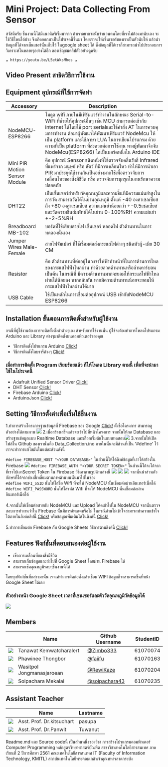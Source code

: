 # Mini Project: Data Collecting From Sensor

  สวัสดีครับ ชิ้นงานนี้ได้มีแนวคิดริเริ่มมาจาก ถ้าเราอยากจะนับจำนวนคนโดยที่เราไม่ต้องมานับเอง จะใช้วิธีไหนได้บ้าง
จึงเกิดออกมาเป็นโปรเจคนี้ขึ้นมา โดยเราจะให้เซ็นเซอร์ของเราเป็นตัวนับให้ แล้วนำข้อมูลที่ได้จากเซ็นเซอร์นั้นเก็บไว้
ในgoogle sheet ได้ ซึ่งข้อมูลที่ได้เราก็สามารถนำไปประกอบการวิเคราะห์ในหลายๆอย่างได้อีก 
ลองเชิญชมคลิปตัวอย่างดูครับ

    ☁ https://youtu.be/L5etWksMhes ☁


## Video Present สาธิตวิธีการใช้งาน

## Equipment อุปกรณ์ที่ใช้การจัดทำ

| Accessory | Description |
|------|-----|
| NodeMCU-ESP8266 | โมดูล wifi ภายในมีเฟิร์มแวร์ทํางานในลักษณะ Serial-to-WiFi ที่ช่วยให้อุปกรณ์อื่นๆ เช่น MCU สามารถต่อเข้ากับ internet ได้โดยใช้ port serialและใช้คําสั่ง AT ในการควบคุมการทํางาน ต่อมาผู้พัฒนาได้พัฒนาเฟิร์มแวร์ NodeMcu ให้เป็น platform และใช้ภาษา LUA ในการเขียนโปรแกรม ด้วยความที่เป็น platform ที่สะดวกต่อการใช้งาน ทางผู้พัฒนาจึงจับ NodeMcu(ESP8266) ใส่เป็นบอร์ดหนึ่งใน Arduino IDE|
| Mini PIR Motion Sensor Module | คือ อุปกรณ์ Sensor ชนิดหนึ่งที่ใช้ตรวจจับคลื่นรังสี Infrared ที่แพร่จาก มนุษย์ หรือ สัตว์ ที่มีการเคลื่อนไหว ทำให้มีการนำเอา PIR มาประยุคใช้งานกันเป็นอย่างมากใช้เพื่อตรวจจับการเคลื่อนไหวของสิ่งมีชีวิต หรือ ตรวจจับการบุกรุกในงานรักษาความปลอดภัย |
| DHT22 | เป็นเซ็นเซอร์สำหรับวัดอุณหภูมิและความชื้นที่มีความแม่นยำสูงในการวัด สามารถวัดได้ในย่านอุณหภูมิ ตั้งแต่ -40 องศาเซลเซียส ถึง +80 องศาเซลเซียส ความแม่นยำน้อยกว่า +-0.5เซลเซียส และวัดความชื้นสัมพัทธ์ได้ในย่าน 0-100%RH ความแม่นยำ +-2-5%RH |
|Breadboard MB-102     |บอร์ดที่ใช้เสียบสายไฟ เซ็นเซอร์ หลอดไฟ ตัวต้านทานในการทดลองนั่นเอง|
|Jumper Wires Male-Female                                           |สายไฟจัมเปอร์ ที่ใช้เชื่อมต่อส่งกระแสไฟต่างๆ ชนิดหัวผู้-เมีย 30 CM|
|Resistor|คือ ตัวต้านทานที่ต่ออยู่ในวงจรไฟฟ้าทำหน้าที่ในการต้านการไหลของกระแสไฟฟ้าไหลผ่าน ทำด้วยลวดต้านทานหรือถ่านคาร์บอน เป็นต้น ในกรณีที่ มีความต้านทานมากจะยอมให้กระแสไฟฟ้าไหลผ่านได้น้อยลง หากกลับกัน หากมีความต้านทานน้อยจะยอมให้กระแสไฟฟ้าไหลผ่านได้มาก|
|USB Cable|ใช้เป็นหลักในการเชื่อมต่ออุปกรณ์ USB เข้ากับNodeMCU ESP8266|

## Installation ขั้นตอนการติดตั้งสำหรับผู้ใช้งาน
กรณีที่ผู้ใช้งานต้องการจะติดตั้งตั้งค่าต่างๆเอง สำหรับการใช้งานนั้น ผู้ใช้จะต้องทำการโหลดโปรแกรม Arduino และ Library ต่างๆมาติดตั้งบนคอมพิวเตอร์ของคุณ
* วิธีการติดตั้งโปรแกรม Arduino [Click!](https://www.youtube.com/watch?v=dMujuIKpWdM)
* วิธีการติดตั้งไลบรารี่ต่างๆ [Click!](https://www.youtube.com/watch?v=tO4FLMQ0MHY)
### เมื่อทำการติดตั้ง Program เรียบร้อยแล้ว ก็ให้โหลด Library ตามนี้ เพื่อที่จะนำมาใช้ในโปรเจคนี้
* Adafruit Unified Sensor Driver [Click!](https://github.com/adafruit/Adafruit_Sensor)
* DHT Sensor [Click!](https://github.com/adafruit/DHT-sensor-library)
* Firebase Arduino [Click!](https://github.com/FirebaseExtended/firebase-arduino)
* ArduinoJson [Click!](https://github.com/bblanchon/ArduinoJson)

## Setting วิธีการตั้งค่าเพื่อเริ่มใช้ชิ้นงาน
1.ทำการสร้างโครงการฐานข้อมูลที่ Firebase ของ Google [Click!](https://console.firebase.google.com/u/0/) ตั้งชื่อโครงการ สามารถดูตัวอย่างได้ตามภาพ
![](https://raw.githubusercontent.com/RewiKaze/CollectingDataFromSensor-ComPro61/master/%E0%B8%A3%E0%B8%B9%E0%B8%9B/firebase%201.png)
2.เมื่อสร้างเสร็จแล้วจะเข้าไปที่หน้าโครงการ จากนั้นให้กด Database และสร้างฐานข้อมูลแบบ Realtime Database และเลือกเริ่มต้นในแบบทดสอบ![](https://raw.githubusercontent.com/RewiKaze/CollectingDataFromSensor-ComPro61/master/%E0%B8%A3%E0%B8%B9%E0%B8%9B/firebase2.png)
3.จากนั้นให้เปิดไฟล์ใน Github ของเรานั่นคือ Data_Collection.ino ภายในนั้นจะมีส่วนที่เป็น '#define' ไว้เราจะทำการแก้ไขมันในแต่ละส่วนดังนี้

`#define FIREBASE_HOST "<YOUR DATABASE>"` ในส่วนนี้ให้ได้ลิงค์ข้อมูลที่เราได้สร้างใน Firebase 
![](https://raw.githubusercontent.com/RewiKaze/CollectingDataFromSensor-ComPro61/master/%E0%B8%A3%E0%B8%B9%E0%B8%9B/firebase3.png)
`#define FIREBASE_AUTH "<YOUR SECRET TOKEN>"` ในส่วนนี้ได้จะได้จากที่เราไปเอาSecret Token ใน Firebase วิธีเอาตามรูปด้านล่างนี้
![](https://raw.githubusercontent.com/RewiKaze/CollectingDataFromSensor-ComPro61/master/%E0%B8%A3%E0%B8%B9%E0%B8%9B/firebase4.png)
![](https://raw.githubusercontent.com/RewiKaze/CollectingDataFromSensor-ComPro61/master/%E0%B8%A3%E0%B8%B9%E0%B8%9B/firebase5.png)
![](https://raw.githubusercontent.com/RewiKaze/CollectingDataFromSensor-ComPro61/master/%E0%B8%A3%E0%B8%B9%E0%B8%9B/firebase6.png)
จากนั้นนำส่วนตัวอักษรที่ได้จากช่องสี่เหลี่ยมตามภาพด้านบนนั้นมาใส่ในช่อง <YOUR SECRET TOKEN><br>
`#define WIFI_SSID` นั้นให้ใส่ชื่อ Wifi ที่จะให้ NodeMCU นั้นเชื่อมต่อผ่านอินเทอร์เน็ตได้<br>
`#define WIFI_PASSWORD` นั้นให้ใส่รหัส Wifi ที่จะให้ NodeMCU นั้นเชื่อมต่อผ่านอินเทอร์เน็ตได้<br><br>
4.จากนั้นให้เชื่อมต่อสายกับ NodeMCU และ Upload โค้ดเข้าไปใน NodeMCU จากนั้นตรวจสอบการทำงานว่าใน Firebase นั้นมีการอัพเดตหรือไม่
ในกรณีอ่านไม่เข้าใจสามารถทำความเข้าใจได้ภายในลิงค์คลิปนี้ [Click!](https://www.youtube.com/watch?v=jqKW_Qo0AUM) หรือข้อมูลเพิ่มเติมได้ในลิงค์นี้ [Click!](https://www.youtube.com/watch?v=jqKW_Qo0AUM)<br><br>
5.ทำการเชื่อมต่อ Firebase กับ Google Sheets วิธีการตามลิงค์นี้ [Click!](https://bit.ly/2Q9FcVF)
  


## Features ฟังก์ชั่นที่ตอบสนองต่อผู้ใช้งาน
* เช็คการเคลื่อนที่ของสิ่งมีชีวิต
* สามารถเก็บข้อมูลและส่งไปที่ Google Sheet โดยผ่าน Firebase ได้
* สามารถเช็คอุณหภูมิรอบๆชิ้นงานนี้ได้

โดยทุกฟังก์ชั่นที่กล่าวมานั้น เราแค่ทำการติดต่อตั้งแล้วเชื่อม WIFI ข้อมูลก็จะสามารถขึ้นที่หน้า Google Sheet ได้เลย

### ตัวอย่างหน้า Google Sheet เวลาที่เซนเซอร์และตัววัดอุณหภูมิวัดข้อมูลได้

![](https://github.com/RewiKaze/CollectingDataFromSensor-ComPro61/blob/master/%E0%B8%A3%E0%B8%B9%E0%B8%9B/ex2.png)

## Members
|         |Name|Github Username|StudentID|
|------|-----|------|------|
|       ![](https://github.com/RewiKaze/CollectingDataFromSensor-ComPro61/blob/master/%E0%B8%A3%E0%B8%B9%E0%B8%9B/%E0%B8%99%E0%B8%B4%E0%B8%A72.jpg)  |Tanawat Kemwatcharalert|  [@Zimbo333](https://github.com/Zimbo333)      |61070074|
|       ![](https://github.com/RewiKaze/CollectingDataFromSensor-ComPro61/blob/master/%E0%B8%A3%E0%B8%B9%E0%B8%9B/%E0%B8%9D%E0%B9%89%E0%B8%B2%E0%B8%A22.jpg)  |Phawinee Thongbor| [@faiifu](https://github.com/Faiifu)       |61070163|
|      ![]( https://github.com/RewiKaze/CollectingDataFromSensor-ComPro61/blob/master/%E0%B8%A3%E0%B8%B9%E0%B8%9B/%E0%B8%A3%E0%B8%B4%E0%B8%A72.jpg)   |Wasitpol Jongmanasjaroean|  [@RewiKaze](https://github.com/RewiKaze)      |61070204|
|     ![](https://github.com/RewiKaze/CollectingDataFromSensor-ComPro61/blob/master/%E0%B8%A3%E0%B8%B9%E0%B8%9B/%E0%B8%95%E0%B8%AD%E0%B8%872.jpg)    |Soipachara Mekalai| [@soipachara43](https://github.com/soipachara43)          |61070235|

## Assistant Teacher
|         |Name|Lastname|
|-------|------|-------|
|      ![](https://github.com/RewiKaze/CollectingDataFromSensor-ComPro61/blob/master/%E0%B8%A3%E0%B8%B9%E0%B8%9B/T.ong2.jpg)   |Asst. Prof. Dr.kitsuchart|pasupa| 
|       ![]( https://github.com/RewiKaze/CollectingDataFromSensor-ComPro61/blob/master/%E0%B8%A3%E0%B8%B9%E0%B8%9B/T.panwit.jpg)  |Asst. Prof. Dr.Panwit|Tuwanut|



Readme.md และ Source codeนี้ เป็นส่วนหนึ่งของวิชา การสร้างโปรแกรมคอมพิวเตอร์ Computer Programming หลักสูตรวิทยาศาสตร์บัณฑิต สาขาวิชาเทคโนโลยีสารสนเทศ ภาคเรียนที่ 2 ปีการศึกษา 2561 คณะเทคโนโลยีสารสนเทศ IT (Faculty of Information Technology, KMITL) สถาบันเทคโนโลยีพระจอมเกล้าเจ้าคุณทหารลาดกระบัง




